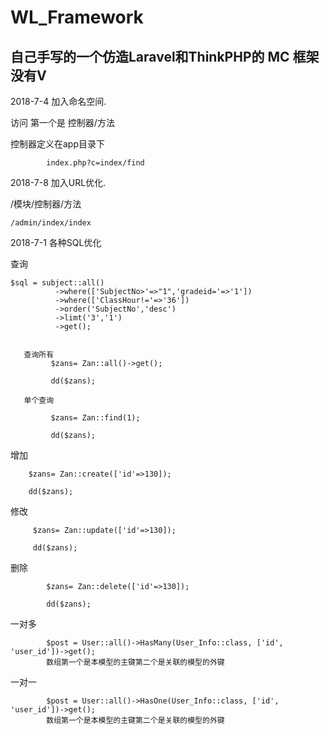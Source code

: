 # WL_Framework

<h2>自己手写的一个仿造Laravel和ThinkPHP的 MC 框架没有V</h2>
  

2018-7-4 加入命名空间.

访问 第一个是     控制器/方法


控制器定义在app目录下

            index.php?c=index/find


2018-7-8 加入URL优化.

/模块/控制器/方法

    /admin/index/index
	
	
	
2018-7-1 各种SQL优化


查询

    $sql = subject::all()
              ->where(['SubjectNo>'=>"1",'gradeid='=>'1'])             
              ->where(['ClassHour!='=>'36'])
              ->order('SubjectNo','desc')
              ->limt('3','1')
              ->get();
             
             
       查询所有
             $zans= Zan::all()->get();
     
             dd($zans);
             
       单个查询
             
             $zans= Zan::find(1);
             
             dd($zans);         
              
增加

        $zans= Zan::create(['id'=>130]);

        dd($zans);              
 
 修改
 
         $zans= Zan::update(['id'=>130]);
 
         dd($zans);
 
 
 删除
 
            $zans= Zan::delete(['id'=>130]);
    
            dd($zans);
            
            
一对多

            $post = User::all()->HasMany(User_Info::class, ['id', 'user_id'])->get();
            数组第一个是本模型的主键第二个是关联的模型的外键
            
            
一对一

            $post = User::all()->HasOne(User_Info::class, ['id', 'user_id'])->get();
            数组第一个是本模型的主键第二个是关联的模型的外键
            
